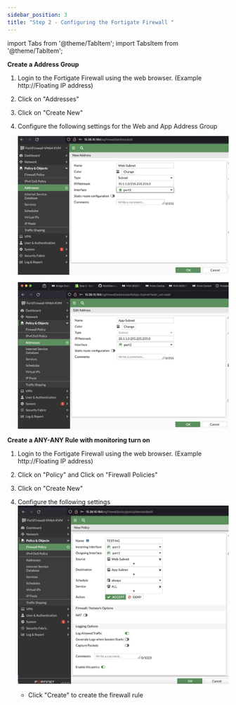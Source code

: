 ```yaml
---
sidebar_position: 3
title: "Step 2 - Configuring the Fortigate Firewall "
---
```



import Tabs from '@theme/TabItem';
import TabsItem from '@theme/TabItem';

**Create a Address Group**
1.  Login to the Fortigate Firewall using the web browser. (Example http://Floating IP address)
2.  Click on "Addresses" 
3.  Click on "Create New"
4.  Configure the following settings for the Web and App Address Group 
    
    ![](img/fg_web_add.png)

    ![](img/fg_app_add.png)

**Create a ANY-ANY Rule with monitoring turn on**
1.  Login to the Fortigate Firewall using the web browser. (Example http://Floating IP address)
2.  Click on "Policy" and Click on "Firewall Policies"
3.  Click on "Create New"
4.  Configure the following settings
    ![](img/fg_rule_add.png)

    -   Click "Create" to create the firewall rule